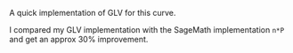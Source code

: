 A quick implementation of GLV for this curve.

I compared my GLV implementation with the SageMath implementation
`n*P` and get an approx 30% improvement. 
